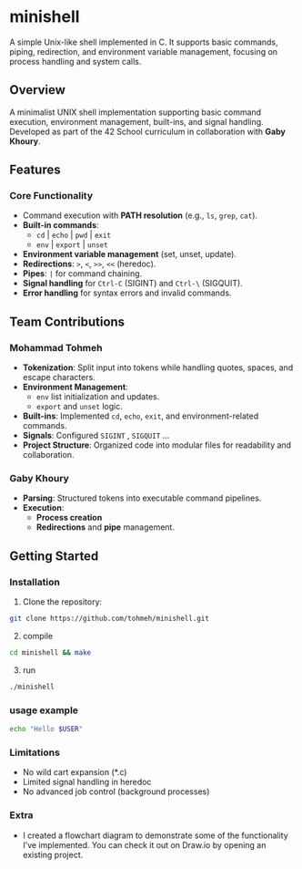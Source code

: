 # minishell
A simple Unix-like shell implemented in C. It supports basic commands, piping, redirection, and environment variable management, focusing on process handling and system calls.

## Overview  
A minimalist UNIX shell implementation supporting basic command execution, environment management, built-ins, and signal handling. Developed as part of the 42 School curriculum in collaboration with **Gaby Khoury**.  

## Features  

### Core Functionality  
- Command execution with **PATH resolution** (e.g., `ls`, `grep`, `cat`).  
- **Built-in commands**:  
  - `cd` | `echo` | `pwd` | `exit`  
  - `env` | `export` | `unset`  
- **Environment variable management** (set, unset, update).  
- **Redirections**: `>`, `<`, `>>`, `<<` (heredoc).  
- **Pipes**: `|` for command chaining.  
- **Signal handling** for `Ctrl-C` (SIGINT) and `Ctrl-\` (SIGQUIT).  
- **Error handling** for syntax errors and invalid commands.  


## Team Contributions  
### **Mohammad Tohmeh**  
- **Tokenization**: Split input into tokens while handling quotes, spaces, and escape characters.  
- **Environment Management**:  
  - `env` list initialization and updates.  
  - `export` and `unset` logic.  
- **Built-ins**: Implemented `cd`, `echo`, `exit`, and environment-related commands.  
- **Signals**: Configured `SIGINT` , `SIGQUIT` ...
- **Project Structure**: Organized code into modular files for readability and collaboration.  

### **Gaby Khoury**  
- **Parsing**: Structured tokens into executable command pipelines.  
- **Execution**:  
  - **Process creation** 
  - **Redirections** and **pipe** management.  


## Getting Started  
### Installation  
1. Clone the repository:  
```bash  
git clone https://github.com/tohmeh/minishell.git
```
2. compile
```bash
cd minishell && make
```
3. run
```bash
./minishell
```
### usage example 

```bash
echo "Hello $USER"
```

### Limitations 

- No wild cart expansion (*.c)
- Limited signal handling in heredoc
- No advanced job control (background processes)

### Extra

- I created a flowchart diagram to demonstrate some of the functionality I’ve implemented. You can check it out on Draw.io by opening an existing project.
